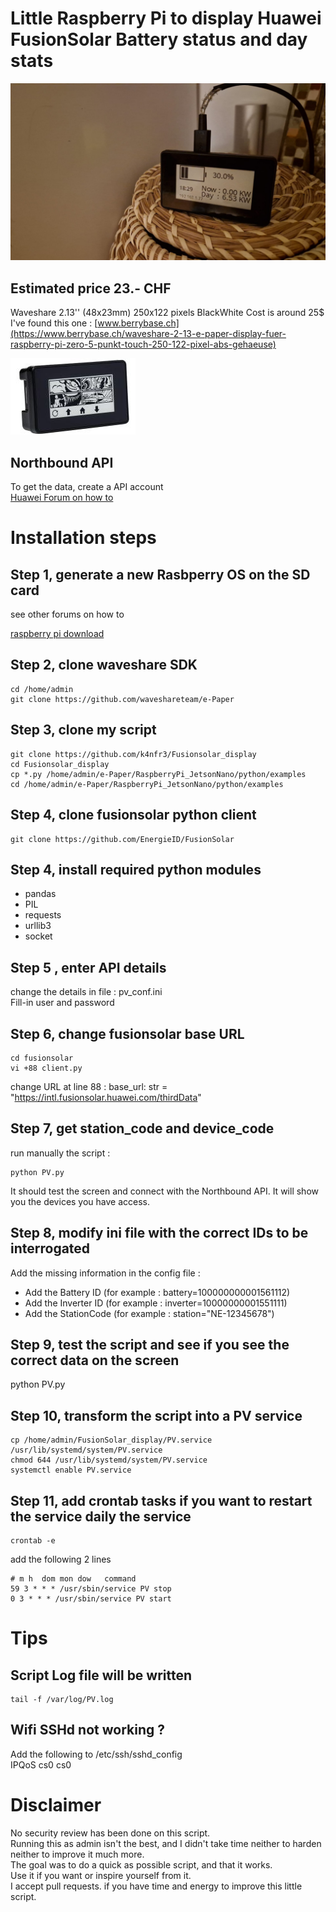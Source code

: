 # Little Raspberry Pi to display Huawei FusionSolar Battery status and day stats
![box](./waveshare_display.jpeg?raw=true "Little Raspberry Pi Zero + Waveshare 2´´13")

## Estimated price 23.- CHF
Waveshare 2.13'' (48x23mm) 250x122 pixels BlackWhite
Cost is around 25$
I've found this one : [www.berrybase.ch](https://www.berrybase.ch/waveshare-2-13-e-paper-display-fuer-raspberry-pi-zero-5-punkt-touch-250-122-pixel-abs-gehaeuse)  

![box2](./waveshare_display2.jpg?raw=true "Fairly cheap box for the job")

## Northbound API
To get the data, create a API account  
[Huawei Forum on how to](https://forum.huawei.com/enterprise/intl/en/thread/how-to-create-a-api-account/671733393529913344?blogId=671733393529913344)

# Installation steps
## Step 1, generate a new Rasbperry OS on the SD card
see other forums on how to

[raspberry pi download](https://www.raspberrypi.com/software/operating-systems/)

## Step 2, clone waveshare SDK
```
cd /home/admin  
git clone https://github.com/waveshareteam/e-Paper
```
## Step 3, clone my script
```
git clone https://github.com/k4nfr3/Fusionsolar_display  
cd Fusionsolar_display  
cp *.py /home/admin/e-Paper/RaspberryPi_JetsonNano/python/examples  
cd /home/admin/e-Paper/RaspberryPi_JetsonNano/python/examples  
```
## Step 4, clone fusionsolar python client
```
git clone https://github.com/EnergieID/FusionSolar  
```
## Step 4, install required python modules
- pandas
- PIL
- requests
- urllib3
- socket
  
## Step 5 , enter API details
change the details in file : pv_conf.ini  
Fill-in user and password  

## Step 6, change fusionsolar base URL
```
cd fusionsolar  
vi +88 client.py
```
change URL at line 88 : base_url: str = "https://intl.fusionsolar.huawei.com/thirdData"

## Step 7, get station_code and device_code
run manually the script :
```
python PV.py  
```
It should test the screen and connect with the Northbound API.
It will show you the devices you have access.

## Step 8, modify ini file with the correct IDs to be interrogated
Add the missing information in the config file :
- Add the Battery ID  (for example : battery=100000000001561112)
- Add the Inverter ID (for example : inverter=10000000001551111)
- Add the StationCode (for example : station="NE-12345678")
  
## Step 9, test the script and see if you see the correct data on the screen
python PV.py

## Step 10, transform the script into a PV service
```
cp /home/admin/FusionSolar_display/PV.service /usr/lib/systemd/system/PV.service  
chmod 644 /usr/lib/systemd/system/PV.service  
systemctl enable PV.service  
```
## Step 11, add crontab tasks if you want to restart the service daily the service
```
crontab -e
```
add the following 2 lines
```
# m h  dom mon dow   command  
59 3 * * * /usr/sbin/service PV stop
0 3 * * * /usr/sbin/service PV start
```

# Tips
## Script Log file will be written 
```
tail -f /var/log/PV.log  
```
## Wifi SSHd not working ?
Add the following to /etc/ssh/sshd_config  
  IPQoS cs0 cs0

# Disclaimer
No security review has been done on this script.  
Running this as admin isn't the best, and I didn't take time neither to harden neither to improve it much more.  
The goal was to do a quick as possible script, and that it works.  
Use it if you want or inspire yourself from it.  
I accept pull requests. if you have time and energy to improve this little script.   
